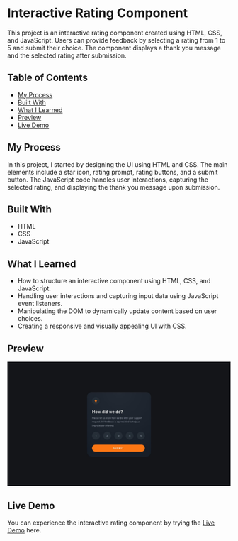 # Interactive Rating Component

This project is an interactive rating component created using HTML, CSS, and JavaScript. Users can provide feedback by selecting a rating from 1 to 5 and submit their choice. The component displays a thank you message and the selected rating after submission.

## Table of Contents

- [My Process](#my-process)
- [Built With](#built-with)
- [What I Learned](#what-i-learned)
- [Preview](#preview)
- [Live Demo](#live-demo)

## My Process

In this project, I started by designing the UI using HTML and CSS. The main elements include a star icon, rating prompt, rating buttons, and a submit button. The JavaScript code handles user interactions, capturing the selected rating, and displaying the thank you message upon submission.

## Built With

- HTML
- CSS
- JavaScript

## What I Learned

- How to structure an interactive component using HTML, CSS, and JavaScript.
- Handling user interactions and capturing input data using JavaScript event listeners.
- Manipulating the DOM to dynamically update content based on user choices.
- Creating a responsive and visually appealing UI with CSS.

## Preview

![Interactive Rating Component Preview](./screenshots/desktop-design.jpg)

## Live Demo

You can experience the interactive rating component by trying the [Live Demo](#) here.

